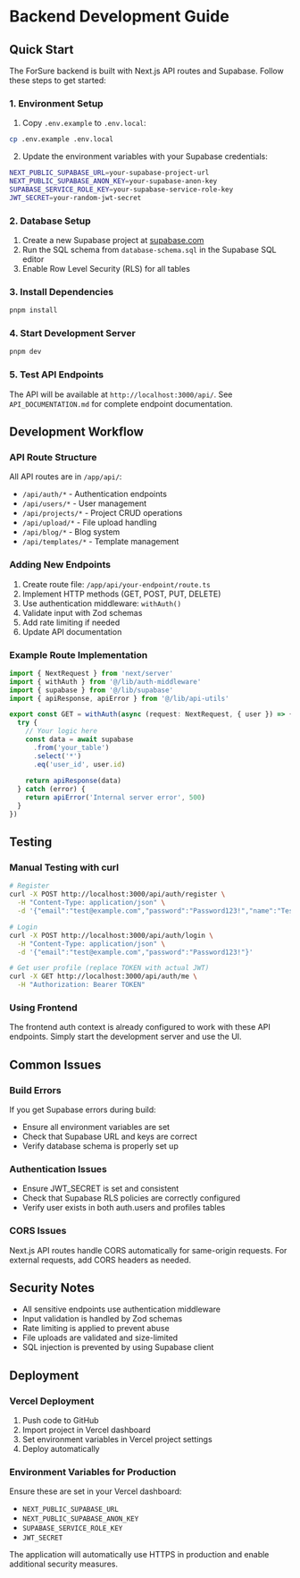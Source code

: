 # Backend Development Guide

## Quick Start

The ForSure backend is built with Next.js API routes and Supabase. Follow these steps to get started:

### 1. Environment Setup

1. Copy `.env.example` to `.env.local`:
```bash
cp .env.example .env.local
```

2. Update the environment variables with your Supabase credentials:
```bash
NEXT_PUBLIC_SUPABASE_URL=your-supabase-project-url
NEXT_PUBLIC_SUPABASE_ANON_KEY=your-supabase-anon-key
SUPABASE_SERVICE_ROLE_KEY=your-supabase-service-role-key
JWT_SECRET=your-random-jwt-secret
```

### 2. Database Setup

1. Create a new Supabase project at [supabase.com](https://supabase.com)
2. Run the SQL schema from `database-schema.sql` in the Supabase SQL editor
3. Enable Row Level Security (RLS) for all tables

### 3. Install Dependencies

```bash
pnpm install
```

### 4. Start Development Server

```bash
pnpm dev
```

### 5. Test API Endpoints

The API will be available at `http://localhost:3000/api/`. See `API_DOCUMENTATION.md` for complete endpoint documentation.

## Development Workflow

### API Route Structure

All API routes are in `/app/api/`:
- `/api/auth/*` - Authentication endpoints
- `/api/users/*` - User management
- `/api/projects/*` - Project CRUD operations
- `/api/upload/*` - File upload handling
- `/api/blog/*` - Blog system
- `/api/templates/*` - Template management

### Adding New Endpoints

1. Create route file: `/app/api/your-endpoint/route.ts`
2. Implement HTTP methods (GET, POST, PUT, DELETE)
3. Use authentication middleware: `withAuth()`
4. Validate input with Zod schemas
5. Add rate limiting if needed
6. Update API documentation

### Example Route Implementation

```typescript
import { NextRequest } from 'next/server'
import { withAuth } from '@/lib/auth-middleware'
import { supabase } from '@/lib/supabase'
import { apiResponse, apiError } from '@/lib/api-utils'

export const GET = withAuth(async (request: NextRequest, { user }) => {
  try {
    // Your logic here
    const data = await supabase
      .from('your_table')
      .select('*')
      .eq('user_id', user.id)
    
    return apiResponse(data)
  } catch (error) {
    return apiError('Internal server error', 500)
  }
})
```

## Testing

### Manual Testing with curl

```bash
# Register
curl -X POST http://localhost:3000/api/auth/register \
  -H "Content-Type: application/json" \
  -d '{"email":"test@example.com","password":"Password123!","name":"Test User"}'

# Login
curl -X POST http://localhost:3000/api/auth/login \
  -H "Content-Type: application/json" \
  -d '{"email":"test@example.com","password":"Password123!"}'

# Get user profile (replace TOKEN with actual JWT)
curl -X GET http://localhost:3000/api/auth/me \
  -H "Authorization: Bearer TOKEN"
```

### Using Frontend

The frontend auth context is already configured to work with these API endpoints. Simply start the development server and use the UI.

## Common Issues

### Build Errors
If you get Supabase errors during build:
- Ensure all environment variables are set
- Check that Supabase URL and keys are correct
- Verify database schema is properly set up

### Authentication Issues
- Ensure JWT_SECRET is set and consistent
- Check that Supabase RLS policies are correctly configured
- Verify user exists in both auth.users and profiles tables

### CORS Issues
Next.js API routes handle CORS automatically for same-origin requests. For external requests, add CORS headers as needed.

## Security Notes

- All sensitive endpoints use authentication middleware
- Input validation is handled by Zod schemas
- Rate limiting is applied to prevent abuse
- File uploads are validated and size-limited
- SQL injection is prevented by using Supabase client

## Deployment

### Vercel Deployment

1. Push code to GitHub
2. Import project in Vercel dashboard
3. Set environment variables in Vercel project settings
4. Deploy automatically

### Environment Variables for Production

Ensure these are set in your Vercel dashboard:
- `NEXT_PUBLIC_SUPABASE_URL`
- `NEXT_PUBLIC_SUPABASE_ANON_KEY`
- `SUPABASE_SERVICE_ROLE_KEY`
- `JWT_SECRET`

The application will automatically use HTTPS in production and enable additional security measures.

